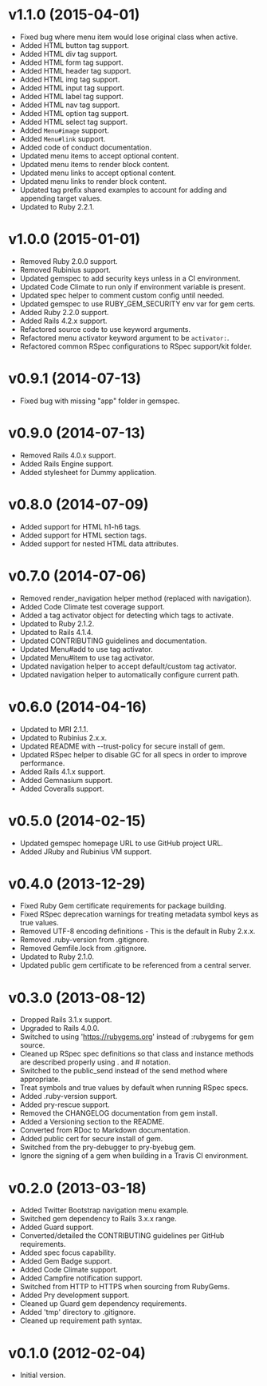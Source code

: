 # v1.1.0 (2015-04-01)

- Fixed bug where menu item would lose original class when active.
- Added HTML button tag support.
- Added HTML div tag support.
- Added HTML form tag support.
- Added HTML header tag support.
- Added HTML img tag support.
- Added HTML input tag support.
- Added HTML label tag support.
- Added HTML nav tag support.
- Added HTML option tag support.
- Added HTML select tag support.
- Added `Menu#image` support.
- Added `Menu#link` support.
- Added code of conduct documentation.
- Updated menu items to accept optional content.
- Updated menu items to render block content.
- Updated menu links to accept optional content.
- Updated menu links to render block content.
- Updated tag prefix shared examples to account for adding and appending target values.
- Updated to Ruby 2.2.1.

# v1.0.0 (2015-01-01)

- Removed Ruby 2.0.0 support.
- Removed Rubinius support.
- Updated gemspec to add security keys unless in a CI environment.
- Updated Code Climate to run only if environment variable is present.
- Updated spec helper to comment custom config until needed.
- Updated gemspec to use RUBY_GEM_SECURITY env var for gem certs.
- Added Ruby 2.2.0 support.
- Added Rails 4.2.x support.
- Refactored source code to use keyword arguments.
- Refactored menu activator keyword argument to be `activator:`.
- Refactored common RSpec configurations to RSpec support/kit folder.

# v0.9.1 (2014-07-13)

- Fixed bug with missing "app" folder in gemspec.

# v0.9.0 (2014-07-13)

- Removed Rails 4.0.x support.
- Added Rails Engine support.
- Added stylesheet for Dummy application.

# v0.8.0 (2014-07-09)

- Added support for HTML h1-h6 tags.
- Added support for HTML section tags.
- Added support for nested HTML data attributes.

# v0.7.0 (2014-07-06)

- Removed render_navigation helper method (replaced with navigation).
- Added Code Climate test coverage support.
- Added a tag activator object for detecting which tags to activate.
- Updated to Ruby 2.1.2.
- Updated to Rails 4.1.4.
- Updated CONTRIBUTING guidelines and documentation.
- Updated Menu#add to use tag activator.
- Updated Menu#item to use tag activator.
- Updated navigation helper to accept default/custom tag activator.
- Updated navigation helper to automatically configure current path.

# v0.6.0 (2014-04-16)

- Updated to MRI 2.1.1.
- Updated to Rubinius 2.x.x.
- Updated README with --trust-policy for secure install of gem.
- Updated RSpec helper to disable GC for all specs in order to improve performance.
- Added Rails 4.1.x support.
- Added Gemnasium support.
- Added Coveralls support.

# v0.5.0 (2014-02-15)

- Updated gemspec homepage URL to use GitHub project URL.
- Added JRuby and Rubinius VM support.

# v0.4.0 (2013-12-29)

- Fixed Ruby Gem certificate requirements for package building.
- Fixed RSpec deprecation warnings for treating metadata symbol keys as true values.
- Removed UTF-8 encoding definitions - This is the default in Ruby 2.x.x.
- Removed .ruby-version from .gitignore.
- Removed Gemfile.lock from .gitignore.
- Updated to Ruby 2.1.0.
- Updated public gem certificate to be referenced from a central server.

# v0.3.0 (2013-08-12)

- Dropped Rails 3.1.x support.
- Upgraded to Rails 4.0.0.
- Switched to using 'https://rubygems.org' instead of :rubygems for gem source.
- Cleaned up RSpec spec definitions so that class and instance methods are described properly using . and # notation.
- Switched to the public_send instead of the send method where appropriate.
- Treat symbols and true values by default when running RSpec specs.
- Added .ruby-version support.
- Added pry-rescue support.
- Removed the CHANGELOG documentation from gem install.
- Added a Versioning section to the README.
- Converted from RDoc to Markdown documentation.
- Added public cert for secure install of gem.
- Switched from the pry-debugger to pry-byebug gem.
- Ignore the signing of a gem when building in a Travis CI environment.

# v0.2.0 (2013-03-18)

- Added Twitter Bootstrap navigation menu example.
- Switched gem dependency to Rails 3.x.x range.
- Added Guard support.
- Converted/detailed the CONTRIBUTING guidelines per GitHub requirements.
- Added spec focus capability.
- Added Gem Badge support.
- Added Code Climate support.
- Added Campfire notification support.
- Switched from HTTP to HTTPS when sourcing from RubyGems.
- Added Pry development support.
- Cleaned up Guard gem dependency requirements.
- Added 'tmp' directory to .gitignore.
- Cleaned up requirement path syntax.

# v0.1.0 (2012-02-04)

- Initial version.
